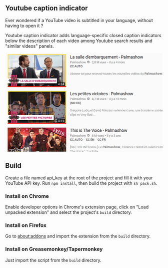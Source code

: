 ## Youtube caption indicator

Ever wondered if a YouTube video is subtitled in your language, without having to open it ?
  
Youtube caption indicator adds language-specific closed caption indicators below the description of each video among Youtube search results and "similar videos" panels. 

![Demo](caption-indicator-demo.png)


## Build

Create a file named api_key at the root of the project and fill it with your YouTube API key.
Run `npm install`, then build the project with `sh pack.sh`.

### Install on Chrome

Enable developer options in Chrome's extension page, click on "Load unpacked extension" and select the project's `build` directory.

### Install on Firefox

Go to [about:addons](about:addons) and import the extension from the `build` directory.

### Install on Greasemonkey/Tapermonkey

Just import the script from the `build` directory.
